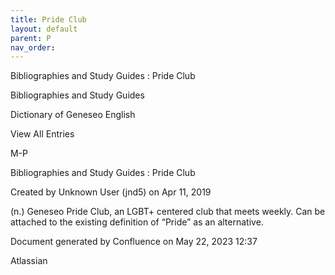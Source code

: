 ```yaml
---
title: Pride Club
layout: default
parent: P
nav_order:
---
```


Bibliographies and Study Guides : Pride Club

Bibliographies and Study Guides

Dictionary of Geneseo English

View All Entries

M-P

Bibliographies and Study Guides : Pride Club

Created by  Unknown User (jnd5) on Apr 11, 2019

(n.) Geneseo Pride Club, an LGBT+ centered club that meets weekly. Can be attached to the existing definition of “Pride” as an alternative.

Document generated by Confluence on May 22, 2023 12:37

Atlassian
